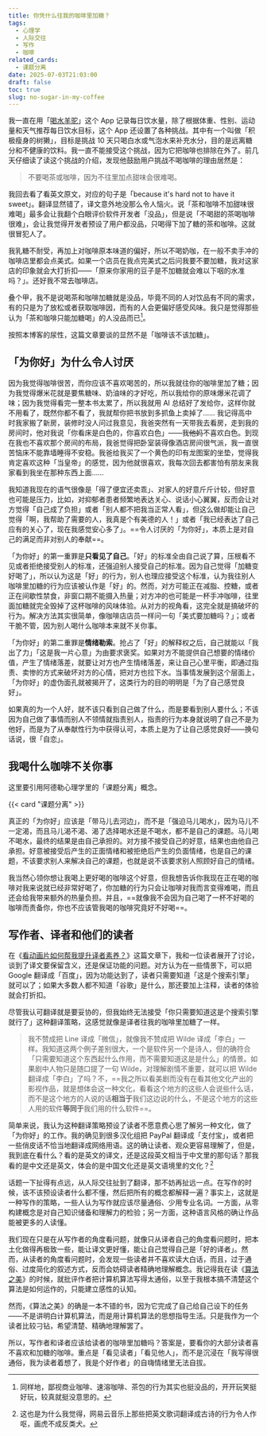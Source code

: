 ```yaml
---
title: 你凭什么往我的咖啡里加糖？
tags:
  - 心理学
  - 人际交往
  - 写作
  - 咖啡
related_cards:
  - 课题分离
date: 2025-07-03T21:03:00
draft: false
toc: true
slug: no-sugar-in-my-coffee
---
```


我一直在用「[喝水羊驼](https://apps.apple.com/cn/app/%E5%96%9D%E6%B0%B4%E7%BE%8A%E9%A9%BC-%E5%96%9D%E6%B0%B4%E6%97%B6%E9%97%B4-%E5%96%9D%E6%B0%B4%E6%8F%90%E9%86%92-%E7%BE%8A%E9%A9%BC-waterllama/id1454778585)」这个 App 记录每日饮水量，除了根据体重、性别、运动量和天气推荐每日饮水目标，这个 App 还设置了各种挑战。其中有一个叫做「积极瘦身的树獭」，目标是挑战 10 天只喝白水或气泡水来补充水分，目的是远离糖分和不健康的饮料。我一直不能接受这个挑战，因为它把咖啡也排除在外了。前几天仔细读了读这个挑战的介绍，发现他鼓励用户挑战不喝咖啡的理由居然是：

> 不要喝茶或咖啡，因为不往里加点甜味会很难喝。

我回去看了看英文原文，对应的句子是「because it's hard not to have it sweet」。翻译显然错了，译文意外地没那么令人恼火。说「茶和咖啡不加甜味很难喝」最多会让我翻个白眼评价软件开发者「没品」，但是说「不喝甜的茶喝咖啡很难」，会让我觉得开发者预设了用户都没品，只喝得下加了糖的茶和咖啡。这就很冒犯人了。<!--more-->

我乳糖不耐受，再加上对咖啡原本味道的偏好，所以不喝奶咖，在一般不卖手冲的咖啡店里都会点美式。如果一个店员在我点完美式之后问我要不要加糖，我对这家店的印象就会大打折扣——「原来你家用的豆子是不加糖就会难以下咽的水准吗？」。还好我不常去咖啡店。

叠个甲，我不是说喝茶和咖啡加糖就是没品，毕竟不同的人对饮品有不同的需求，有的只是为了放松或者获取咖啡因，而有的人会更偏好感受风味。我只是觉得那些认为「茶和咖啡只能加糖喝」的人没品而已[^1]。

按照本博客的尿性，这篇文章要谈的显然不是「咖啡该不该加糖」。

## 「为你好」为什么令人讨厌

因为我觉得咖啡很苦，而你应该不喜欢喝苦的，所以我就往你的咖啡里加了糖；因为我觉得爆米花就是要焦糖味、奶油味的才好吃，所以我给你的原味爆米花调了味；因为我觉得看完一整本书太累了，所以我就用 AI 总结好了发给你，这样你就不用看了，既然你都不看了，我就帮你把书放到多抓鱼上卖掉了…… 我记得高中时我家搬了新房，装修时没人问过我意见，我爸突然有一天带我去看房，走到我的房间时，他对我说「你看床是白色的，你喜欢白色」——我~~他妈~~不喜欢白色。到现在我也不喜欢那个房间的布局，我爸觉得把卧室装得像酒店房间很气派，我一直很苦恼床不能靠墙睡得不安稳。我爸给我买了一个黄色的印有龙图案的坐垫，觉得我肯定喜欢这种「当皇帝」的感觉，因为他就很喜欢，我每次回去都害怕有朋友来我家看到我坐在那种东西上面……

我知道我现在的语气很像是「得了便宜还卖乖」、对家人的好意斤斤计较，但好意也可能是压力，比如，对抑郁者患者频繁地表达关心、说话小心翼翼，反而会让对方觉得「自己成了负担」或者「别人都不把我当正常人看」，但这么做却能让自己觉得「啊，我帮助了需要的人，我真是个有美德的人！」或者「我已经表达了自己应有的关心了，现在我感觉安心多了」。==令人讨厌的「为你好」，本质上是对自己的满足而非对别人的奉献==。

「为你好」的第一重罪是**只看见了自己**。「好」的标准全由自己说了算，压根看不见或者拒绝接受别人的标准，还强迫别人接受自己的标准。因为自己觉得「加糖变好喝了」，所以认为这是「好」的行为，别人也理应接受这个标准，认为我往别人咖啡里加糖的行为应该被认作是「好」的。然而，对方可能正在减脂、控糖，或者正在间歇性禁食，非窗口期不能摄入热量；对方冲的也可能是一杯手冲咖啡，往里面加糖就完全毁掉了这杯咖啡的风味体验。从对方的视角看，这完全就是搞破坏的行为。解决方法其实很简单，像咖啡店店员一样问一句「美式要加糖吗？」；或者干脆不管，因为别人喝什么咖啡本来就不关你事。

「为你好」的第二重罪是**情绪勒索**。抢占了「好」的解释权之后，自己就能以「我出了力」「这是我一片心意」为由要求褒奖。如果对方不能提供自己想要的情绪价值，产生了情绪落差，就要让对方也产生情绪落差，来让自己心里平衡，即通过指责、卖惨的方式来破坏对方的心情，把对方也拉下水。当事情发展到这个层面上，「为你好」的虚伪面孔就被揭开了，这类行为的目的明明是「为了自己感觉良好」。

如果真的为一个人好，就不该只看到自己做了什么，而是要看到别人要什么；不该因为自己做了事情而别人不领情就指责别人，指责的行为本身就说明了自己不是为他好，而是为了从奉献性行为中获得认可，本质上是为了让自己感觉良好——换句话说，很「自恋」。

## 我喝什么咖啡不关你事

这里要引用阿德勒心理学里的「课题分离」概念。

{{< card "课题分离" >}}

真正的「为你好」应该是「带马儿去河边」，而不是「强迫马儿喝水」，因为马儿不一定渴，而且马儿渴不渴、渴了选择喝水还是不喝水，都不是自己的课题。马儿喝不喝水，最终的结果是由自己承担的。对方接不接受自己的好意，结果也由他自己承担。好意被接受后产生的正面情绪和被拒绝后产生的负面情绪，也是自己的课题，不该要求别人来解决自己的课题，也就是说不该要求别人照顾好自己的情绪。

我当然心领你想让我喝上更好喝的咖啡这个好意，但我想告诉你我现在正在喝的咖啡对我来说就已经非常好喝了，你加糖的行为只会让咖啡对我而言变得难喝，而且还会给我带来额外的热量负担。并且，==就像我不会因为自己喝了一杯不好喝的咖啡而责备你，你也不应该管我喝的咖啡究竟好不好喝==。

## 写作者、译者和他们的读者

在《[看动画片如何帮我提升译者素养？](/posts/看动画片如何帮我提升译者素养/)》这篇文章下，我和一位读者展开了讨论，谈到了译文要保留含义，还是保证功能的问题。对方认为在一些情景下，可以把 Google 翻译成「百度」，因为功能达到了，读者只需要知道「这是个搜索引擎」就可以了；如果大多数人都不知道「谷歌」是什么，那还要加上注释，读者的体验就会打折扣。

尽管我认可翻译就是要妥协的，但我始终无法接受「你只需要知道这是个搜索引擎就行了」这种翻译策略，这感觉就像是译者往我的咖啡里加糖了一样。

> 我不赞成把 Line 译成「微信」，就像我不赞成把 Wilde 译成「李白」一样。我知道这两个例子差别很大，一个是软件另一个是诗人，但的确符合「只需要知道这个东西起什么作用，而不需要知道这是是什么」的情景。如果剧中人物只是随口提了一句 Wilde，对理解剧情不重要，就可以把 Wilde 翻译成「李白」了吗？不，==我之所以看美剧而没有在看其他文化产出的影视作品，就是想体会这一种文化，看看这个地方的这些人会说些什么话，而不是这个地方的人说的话**相当于**我们这边说的什么，不是这个地方的这些人用的软件**等同于**我们用的什么软件==。

简单来说，我认为这种翻译策略预设了读者不愿意费心思了解另一种文化，做了「为你好」的工作。我的确见到很多汉化组把 PayPal 翻译成「支付宝」，或者把一些俏皮话不恰当地翻译成网络用语。这的确让读者、观众更容易理解了，但是，我到底在看什么？看的是英文的译文，还是这段英文相当于中文里的那句话？那我看的是中文还是英文，体会的是中国文化还是英文语境里的文化？[^2]

话题一下扯得有点远，从人际交往扯到了翻译，那不妨再扯远一点。在写作的时候，该不该预设读者什么都不懂，然后把所有的概念都解释一遍？事实上，这就是一种写作的策略，一些人认为写作就应该尽量通俗、少用专业名词。一方面，从零构建概念是对自己知识储备和理解力的检验；另一方面，这种语言风格的确让作品能被更多的人读懂。

我们现在只是在从写作者的角度看问题，就像只从译者自己的角度看问题时，把本土化做得再极致一些，能让译文更好懂，能让自己觉得自己是「好的译者」。然而，从读者的角度看问题时，会发现一些读者并不喜欢读大白话，而且，过于通俗、过度简化的叙述方式，反而会妨碍读者精确地理解概念。我记得我在读《[算法之美](/library/2024/算法之美)》的时候，就批评作者把计算机算法写得太通俗，以至于我根本搞不清楚这个算法是如何运作的，只能建立感性的认知。

然而，《算法之美》的确是一本不错的书，因为它完成了自己给自己设下的任务——不是讲明白计算机算法，而是用计算机算法的思想指导生活。只是我作为一个读者比较刁钻，希望清楚、精确地理解罢了。

所以，写作者和译者应该给读者的咖啡里加糖吗？答案是，要看你的大部分读者喜不喜欢和加糖的咖啡。重点是「看见读者」「看见他人」，而不是沉浸在「我写得很通俗，我为读者着想了，我是个好作者」的自嗨情绪里无法自拔。

[^1]: 同样地，鄙视商业咖啡、速溶咖啡、茶包的行为其实也挺没品的，开开玩笑挺好玩，较真就挺没意思的。

[^2]: 这也是为什么我觉得，网易云音乐上那些把英文歌词翻译成古诗的行为令人作呕，画虎不成反类犬。
